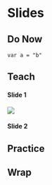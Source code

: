# Slides

## Do Now

```text
var a = "b"
```

## Teach

#### Slide 1

![](http://news.mit.edu/sites/mit.edu.newsoffice/files/images/2016/MIT-Earth-Dish_0.jpg)

#### Slide 2

## Practice

## Wrap

